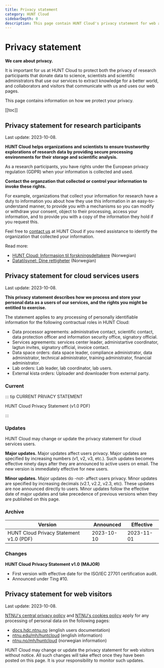 ```yaml
---
title: Privacy statement
category: HUNT Cloud
sidebarDepth: 0
description: This page contain HUNT Cloud's privacy statement for web and services.
---
```


# Privacy statement

**We care about privacy.**

It is important for us at HUNT Cloud to protect both the privacy of research participants that donate data to science, scientists and scientific administrators that use our services to extract knowledge for a better world, and collaborators and visitors that communicate with us and uses our web pages.

This page contains information on how we protect your privacy.


[[toc]]


## Privacy statement for research participants

Last update: 2023-10-08.

**HUNT Cloud helps organizations and scientists to ensure trustworthy explorations of research data by providing secure processing environments for their storage and scientific analysis.** 

As a research participants, you have rights under the European privacy regulation (GDPR) when your information is collected and used. 

**Contact the organzation that collected or control your information to invoke these rights.** 

For example, organizations that collect your information for research have a duty to information you about how they use this information in an easy-to-understand manner, to provide you with a mechanisms so you can modify or withdraw your consent, object to their processing, access your information, and to provide you with a copy of the information they hold if you request this. 

Feel free to [contact us](/contact) at HUNT Cloud if you need assistance to identify the organization that collected your information. 

Read more: 

* [HUNT Cloud: Informasjon til forskningsdeltakere](https://www.ntnu.no/web/hunt-cloud/forskningsdeltakere) (Norwegian)
* [Datatilsynet: Dine rettigheter](https://www.datatilsynet.no/rettigheter-og-plikter/den-registrertes-rettigheter/) (Norwegian)



 

## Privacy statement for cloud services users

Last update: 2023-10-08.

**This privacy statement describes how we process and store your personal data as a users of our services, and the rights you might be entitled to exercise.**

The statement applies to any processing of personally identifiable information for the following contractual roles in HUNT Cloud: 

* Data processor agreements: administrative contact, scientific contact, data protection officer and information security office, signatory official.
* Services agreements: services center leader, administartive coordinator, lagtun invites, signatory official, invoice contact.
* Data space orders: data space leader, compliance administrator, data administrator, technical administrator, training administrator, financial administrator.
* Lab orders: Lab leader, lab coordinator, lab users.
* External kista orders: Uploader and downloader from external party.

### Current

::: tip CURRENT PRIVACY STATEMENT

HUNT Cloud Privacy Statement (v1.0 PDF)

:::


### Updates

HUNT Cloud may change or update the privacy statement for cloud services users. 

**Major updates.** Major updates affect users privacy. Major updates are specified by increasing numbers (v1, v2, v3, etc.). Such updates becomes effective ninety days after they are announced to active users on email. The new version is immediately effective for new users.

**Minor updates.** Major updates do -not- affect users privacy. Minor updates are specified by increasing decimals (v2.1, v2.2, v2.3, etc).  These updates are noe announced directly to users. Minor updates follow the effective date of major updates and take precedence of previous versions when they are published on this page.

### Archive

| Version | Announced | Effective | 
| ------- | --------- | --------- |
| HUNT Cloud Privacy Statement v1.0 (PDF) | 2023-10-10 | 2023-11-01 | 

### Changes

**HUNT Cloud Privacy Statement v1.0 (MAJOR)**

* First version with effective date for the ISO/IEC 27701 certification audit.
* Announced under Ting #10.

## Privacy statement for web visitors

Last update: 2023-10-08.

[NTNU's central privacy policy](https://www.ntnu.edu/privacy) and [NTNU's cookies policy](https://www.ntnu.edu/cookies) apply for any processing of personal data on the following pages: 

* [docs.hdc.ntnu.no](https://docs.hdc.ntnu.no) (english users documentation)
* [ntnu.edu/mh/huntcloud](https://ntnu.no/mh/huntcloud) (english information)
* [ntnu.no/mh/huntcloud](https://ntnu.no/mh/huntcloud) (norwegian information)

HUNT Cloud may change or update the privacy statement for web visitors without notice. All such changes will take effect once they have been posted on this page. It is your responsibility to monitor such updates. 



